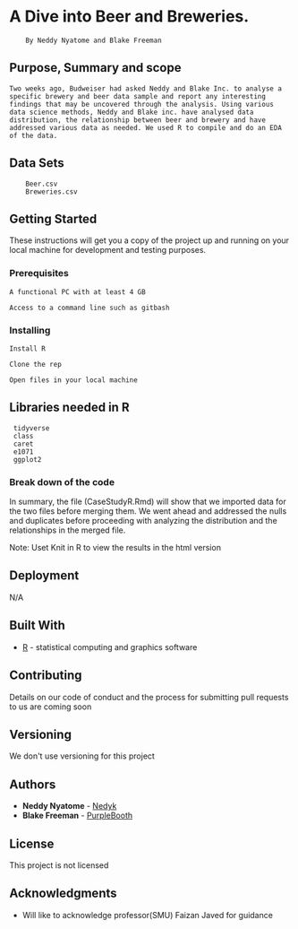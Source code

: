 
# A Dive into Beer and Breweries.

```
    By Neddy Nyatome and Blake Freeman
```

## Purpose, Summary and scope 

```
Two weeks ago, Budweiser had asked Neddy and Blake Inc. to analyse a specific brewery and beer data sample and report any interesting findings that may be uncovered through the analysis. Using various data science methods, Neddy and Blake inc. have analysed data distribution, the relationship between beer and brewery and have addressed various data as needed. We used R to compile and do an EDA of the data. 
``` 

## Data Sets 

```
    Beer.csv
    Breweries.csv 
```

## Getting Started


These instructions will get you a copy of the project up and running on your local machine for development and testing purposes. 

### Prerequisites

```
A functional PC with at least 4 GB 
```

```
Access to a command line such as gitbash
```

### Installing


```
Install R 
```
```
Clone the rep 
```
 
```
Open files in your local machine 
```


## Libraries needed in R
   ```
    tidyverse
    class 
    caret 
    e1071
    ggplot2 
```

### Break down of the code


In summary, the file (CaseStudyR.Rmd) will show that we imported data for the two files before merging them. We went ahead and addressed the nulls and duplicates before proceeding with analyzing the distribution and the relationships in the merged file. 

Note: Uset Knit in R to view the results in the html version



## Deployment

N/A

## Built With

* [R](https://www.r-project.org/) - statistical computing and graphics software


## Contributing

 Details on our code of conduct and the process for submitting pull requests to us are coming soon 

## Versioning

We don't use versioning for this project 

## Authors

* **Neddy Nyatome** - [Nedyk](https://github.com/Nedyk)
* **Blake Freeman** - [PurpleBooth](https://github.com/BlakeF)



## License

This project is not licensed 

## Acknowledgments

* Will like to acknowledge professor(SMU) Faizan Javed for guidance



